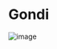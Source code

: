 # Gondi

![image](https://github.com/DevP-ai/Gondi/assets/107491760/7e4b4bd9-99b2-43c7-8921-11adddba4b66)




